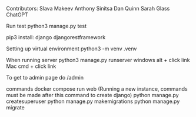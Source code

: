 Contributors: Slava Makeev Anthony Sinitsa Dan Quinn Sarah Glass ChatGPT

Run test python3 manage.py test

pip3 install: 
django
djangorestframework

Setting up virtual environment python3 -m venv .venv

When running server python3 manage.py runserver windows alt + click link Mac cmd + click link

To get to admin page do /admin


commands
docker compose run web (Running a new instance, commands must be made after this command to create django)
  python manage.py createsuperuser
  python manage.py makemigrations
  python manage.py migrate
